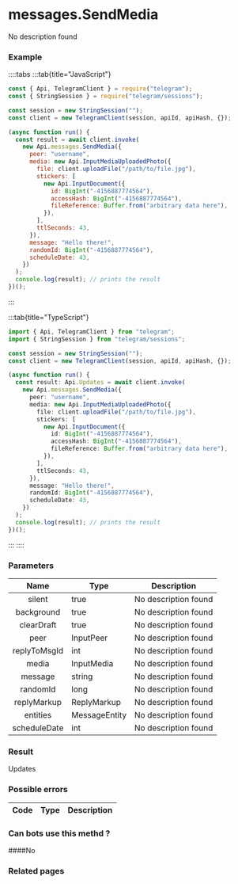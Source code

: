 # messages.SendMedia

No description found

### [](#example)Example

::::tabs
:::tab{title="JavaScript"}

```js
const { Api, TelegramClient } = require("telegram");
const { StringSession } = require("telegram/sessions");

const session = new StringSession("");
const client = new TelegramClient(session, apiId, apiHash, {});

(async function run() {
  const result = await client.invoke(
    new Api.messages.SendMedia({
      peer: "username",
      media: new Api.InputMediaUploadedPhoto({
        file: client.uploadFile("/path/to/file.jpg"),
        stickers: [
          new Api.InputDocument({
            id: BigInt("-4156887774564"),
            accessHash: BigInt("-4156887774564"),
            fileReference: Buffer.from("arbitrary data here"),
          }),
        ],
        ttlSeconds: 43,
      }),
      message: "Hello there!",
      randomId: BigInt("-4156887774564"),
      scheduleDate: 43,
    })
  );
  console.log(result); // prints the result
})();
```

:::

:::tab{title="TypeScript"}

```ts
import { Api, TelegramClient } from "telegram";
import { StringSession } from "telegram/sessions";

const session = new StringSession("");
const client = new TelegramClient(session, apiId, apiHash, {});

(async function run() {
  const result: Api.Updates = await client.invoke(
    new Api.messages.SendMedia({
      peer: "username",
      media: new Api.InputMediaUploadedPhoto({
        file: client.uploadFile("/path/to/file.jpg"),
        stickers: [
          new Api.InputDocument({
            id: BigInt("-4156887774564"),
            accessHash: BigInt("-4156887774564"),
            fileReference: Buffer.from("arbitrary data here"),
          }),
        ],
        ttlSeconds: 43,
      }),
      message: "Hello there!",
      randomId: BigInt("-4156887774564"),
      scheduleDate: 43,
    })
  );
  console.log(result); // prints the result
})();
```

:::
::::

### [](#parameters)Parameters

|     Name     | Type          | Description          |
| :----------: | ------------- | -------------------- |
|    silent    | true          | No description found |
|  background  | true          | No description found |
|  clearDraft  | true          | No description found |
|     peer     | InputPeer     | No description found |
| replyToMsgId | int           | No description found |
|    media     | InputMedia    | No description found |
|   message    | string        | No description found |
|   randomId   | long          | No description found |
| replyMarkup  | ReplyMarkup   | No description found |
|   entities   | MessageEntity | No description found |
| scheduleDate | int           | No description found |

### [](#result)Result

Updates

### [](#possible-errors)Possible errors

| Code | Type | Description |
| :--: | ---- | ----------- |

### [](#can-bots-use-this-method)Can bots use this methd ?

####No

### [](#related-pages)Related pages
